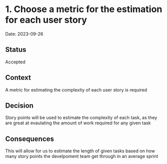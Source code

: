 # 1. Choose a metric for the estimation for each user story

Date: 2023-09-26

## Status

Accepted

## Context

A metric for estimating the complexity of each user story is required

## Decision

Story points will be used to estimate the complexity of each task, as they are great at evaulating the amount of work required for any given task  
## Consequences

This will allow for us to estimate the length of given tasks based on how many story points the develpoment team get through in an average sprint
